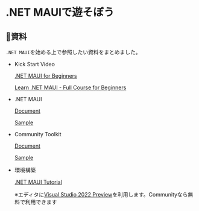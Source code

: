 # .NET MAUIで遊そぼう

## 📖資料

`.NET MAUI`を始める上で参照したい資料をまとめました。

- Kick Start Video
  
  [.NET MAUI for Beginners](https://www.youtube.com/playlist?list=PLdo4fOcmZ0oUBAdL2NwBpDs32zwGqb9DY)
  
  [Learn .NET MAUI - Full Course for Beginners](https://www.youtube.com/watch?v=DuNLR_NJv8U&ab_channel=JamesMontemagno)

- .NET MAUI
  
  [Document](https://docs.microsoft.com/en-us/dotnet/maui)
  
  [Sample](https://github.com/dotnet/maui-samples)

- Community Toolkit
  
  [Document](https://docs.microsoft.com/en-us/windows/communitytoolkit/mvvm/introduction)
  
  [Sample](https://github.com/CommunityToolkit/MVVM-Samples)

- 環境構築

  [.NET MAUI Tutorial](https://dotnet.microsoft.com/en-us/learn/maui/first-app-tutorial/intro)
  
  ※エディタに[Visual Studio 2022 Preview](https://visualstudio.microsoft.com/ja/vs/preview/#download-preview)を利用します。Communityなら無料で利用できます
